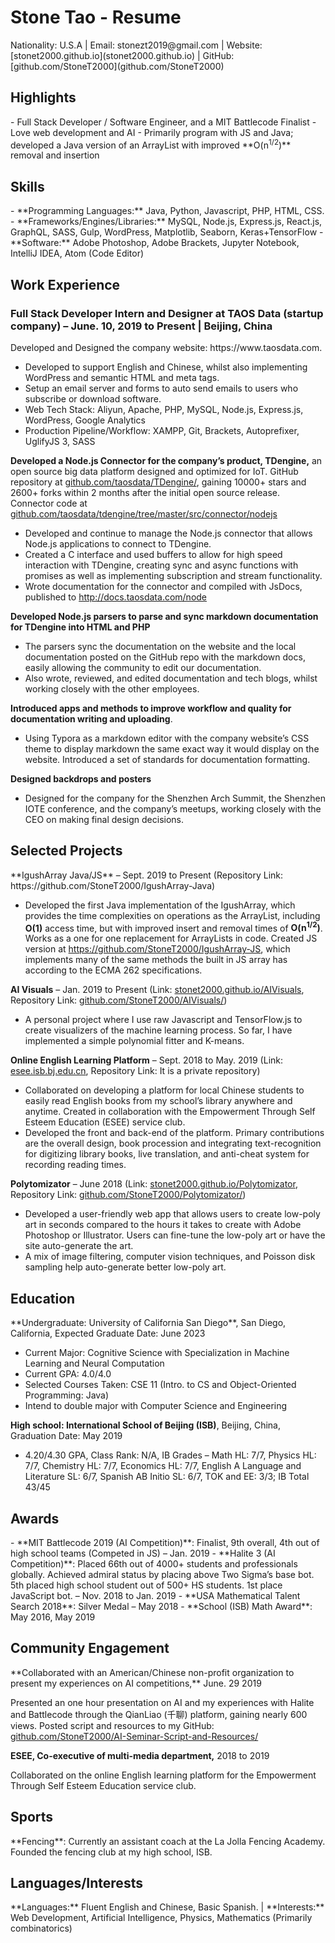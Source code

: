 <h1 id='heading'>Stone Tao - Resume</h1>
Nationality: U.S.A | Email: stonezt2019@gmail.com | Website: [stonet2000.github.io](stonet2000.github.io) | GitHub: [github.com/StoneT2000](github.com/StoneT2000)

<a class='anchor' id='highlights-a'></a>
<h2 id='highlights'>Highlights</h2>
- Full Stack Developer / Software Engineer, and a MIT Battlecode Finalist
- Love web development and AI
- Primarily program with JS and Java; developed a Java version of an ArrayList with improved **O(n<sup>1/2</sup>)** removal and insertion

<a class='anchor' id='skills-a'></a>

<h2 id='skills'>Skills</h2>
- **Programming Languages:** Java, Python, Javascript, PHP, HTML, CSS.
- **Frameworks/Engines/Libraries:** MySQL, Node.js, Express.js, React.js, GraphQL, SASS, Gulp, WordPress, Matplotlib, Seaborn, Keras+TensorFlow
- **Software:** Adobe Photoshop, Adobe Brackets, Jupyter Notebook, IntelliJ IDEA, Atom (Code Editor)
<a class='anchor' id='work_experience-a'></a>
<h2 id='work_experience'>Work Experience</h2>
<h3>Full Stack Developer Intern and Designer at TAOS Data (startup company) – June. 10, 2019 to Present | Beijing, China</h3>
Developed and Designed the company website: https://www.taosdata.com. 

- Developed to support English and Chinese, whilst also implementing WordPress and semantic HTML and meta tags.
- Setup an email server and forms to auto send emails to users who subscribe or download software.
- Web Tech Stack: Aliyun, Apache, PHP, MySQL, Node.js, Express.js, WordPress, Google Analytics
- Production Pipeline/Workfl­ow: XAMPP, Git, Brackets, Autoprefixer, UglifyJS 3, SASS

**Developed a Node.js Connector for the company’s product, TDengine,** an open source big data platform designed and optimized for IoT. GitHub repository at [github.com/taosdata/TDengine/](https://github.com/taosdata/TDengine/), gaining 10000+ stars and 2600+ forks within 2 months after the initial open source release. Connector code at [github.com/taosdata/tdengine/tree/master/src/connector/nodejs](https://github.com/taosdata/tdengine/tree/master/src/connector/nodejs)

- Developed and continue to manage the Node.js connector that allows Node.js applications to connect to TDengine.
- Created a C interface and used buffers to allow for high speed interaction with TDengine, creating sync and async functions with promises as well as implementing subscription and stream functionality.
- Wrote documentation for the connector and compiled with JsDocs, published to http://docs.taosdata.com/node

**Developed Node.js parsers to parse and sync markdown documentation for TDengine into HTML and PHP**

- The parsers sync the documentation on the website and the local documentation posted on the GitHub repo with the markdown docs, easily allowing the community to edit our documentation.
- Also wrote, reviewed, and edited documentation and tech blogs, whilst working closely with the other employees.

**Introduced apps and methods to improve workflow and quality for documentation writing and uploading**. 

- Using Typora as a markdown editor with the company website’s CSS theme to display markdown the same exact way it would display on the website. Introduced a set of standards for documentation formatting.

**Designed backdrops and posters**

- Designed for the company for the Shenzhen Arch Summit, the Shenzhen IOTE conference, and the company’s meetups, working closely with the CEO on making final design decisions.
<a class='anchor' id='selected_projects-a'></a>
<h2 id='selected_projects'>Selected Projects</h2>
**IgushArray Java/JS** – Sept. 2019 to Present (Repository Link: https://github.com/StoneT2000/IgushArray-Java)

- Developed the first Java implementation of the IgushArray, which provides the time complexities on operations as the ArrayList, including **O(1)** access time, but with improved insert and removal times of **O(n<sup>1/2</sup>)**. Works as a one for one replacement for ArrayLists in code. Created JS version at https://github.com/StoneT2000/IgushArray-JS, which implements many of the same methods the built in JS array has according to the ECMA 262 specifications.

**AI Visuals** – Jan. 2019 to Present (Link: [stonet2000.github.io/AIVisuals](stonet2000.github.io/AIVisuals), Repository Link: [github.com/StoneT2000/AIVisuals/](github.com/StoneT2000/AIVisuals/))

- A personal project where I use raw Javascript and TensorFlow.js to create visualizers of the machine learning process. So far, I have implemented a simple polynomial fitter and K-means.

**Online English Learning Platform** – Sept. 2018 to May. 2019 (Link: [esee.isb.bj.edu.cn](esee.isb.bj.edu.cn), Repository Link: It is a private repository)

- Collaborated on developing a platform for local Chinese students to easily read English books from my school’s library anywhere and anytime. Created in collaboration with the Empowerment Through Self Esteem Education (ESEE) service club.
- Developed the front and back-end of the platform. Primary contributions are the overall design, book procession and integrating text-recognition for digitizing library books, live translation, and anti-cheat system for recording reading times.

**Polytomizator** – June 2018 (Link: [stonet2000.github.io/Polytomizator](stonet2000.github.io/Polytomizator), Repository Link: [github.com/StoneT2000/Polytomizator/](github.com/StoneT2000/Polytomizator/))

- Developed a user-friendly web app that allows users to create low-poly art in seconds compared to the hours it takes to create with Adobe Photoshop or Illustrator. Users can fine-tune the low-poly art or have the site auto-generate the art.
- A mix of image filtering, computer vision techniques, and Poisson disk sampling help auto-generate better low-poly art.
<a class='anchor' id='education-a'></a>
<h2 id='education'>Education</h2>
**Undergraduate: University of California San Diego**, San Diego, California, Expected Graduate Date: June 2023

- Current Major: Cognitive Science with Specialization in Machine Learning and Neural Computation
- Current GPA: 4.0/4.0
- Selected Courses Taken: CSE 11 (Intro. to CS and Object-Oriented Programming: Java)
- Intend to double major with Computer Science and Engineering

**High school: International School of Beijing (ISB)**, Beijing, China, Graduation Date: May 2019

- 4.20/4.30 GPA, Class Rank: N/A, IB Grades – Math HL: 7/7, Physics HL: 7/7, Chemistry HL: 7/7, Economics HL: 7/7, English A Language and Literature SL: 6/7, Spanish AB Initio SL: 6/7, TOK and EE: 3/3; IB Total 43/45
  <a class='anchor' id='awards-a'></a>

<h2 id='awards'>Awards</h2>
- **MIT Battlecode 2019 (AI Competition)**: Finalist, 9th overall, 4th out of high school teams (Competed in JS) – Jan. 2019
- **Halite 3 (AI Competition)**: Placed 66th out of 4000+ students and professionals globally. Achieved admiral status by placing above Two Sigma’s base bot. 5th placed high school student out of 500+ HS students. 1st place JavaScript bot. – Nov. 2018 to Jan. 2019
- **USA Mathematical Talent Search 2018**: Silver Medal – May 2018
- **School (ISB) Math Award**: May 2016, May 2019
<a class='anchor' id='community_engagement-a'></a>
<h2 id='community_engagement'>Community Engagement</h2>
**Collaborated with an American/Chinese non-profit organization to present my experiences on AI competitions,** June. 29 2019

Presented an one hour presentation on AI and my experiences with Halite and Battlecode through the QianLiao (千聊) platform, gaining nearly 600 views. Posted script and resources to my GitHub: [github.com/StoneT2000/AI-Seminar-Script-and-Resources/](github.com/StoneT2000/AI-Seminar-Script-and-Resources/)

**ESEE, Co-executive of multi-media department,** 2018 to 2019

Collaborated on the online English learning platform for the Empowerment Through Self Esteem Education service club.
<a class='anchor' id='sports-a'></a>

<h2 id='sports'>Sports</h2>
**Fencing**: Currently an assistant coach at the La Jolla Fencing Academy. Founded the fencing club at my high school, ISB.
<a class='anchor' id='languages-interests-a'></a>
<h2 id='languages-interests'>Languages/Interests</h2>
**Languages:** Fluent English and Chinese, Basic Spanish. | **Interests:** Web Development, Artificial Intelligence, Physics, Mathematics (Primarily combinatorics)